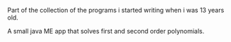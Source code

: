 Part of the collection of the programs i started writing when i was 13 years old.

A small java ME app that solves first and second order polynomials.